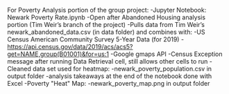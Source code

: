 For Poverty Analysis portion of the group project:
-Jupyter Notebook: Newark Poverty Rate.ipynb
    -Open after Abandoned Housing analysis portion (Tim Weir’s branch of the project)
    -Pulls data from Tim Weir’s newark_abandoned_data.csv (in data folder) and combines with: 
        -US Census American Community Survey 5-Year Data (for 2019)
            - https://api.census.gov/data/2019/acs/acs5?get=NAME,group(B01001)&for=us:1
        -Google gmaps API
-Census Exception message after running Data Retrieval cell, still allows other cells to run
-Cleaned data set used for heatmap:
    -newark_poverty_population.csv in output folder
        -analysis takeaways at the end of the notebook done with Excel
-Poverty "Heat" Map:
    -newark_poverty_map.png in output folder


